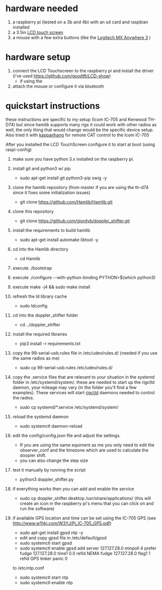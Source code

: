 
# hardware needed

1. a raspberry pi (tested on a 3b and 4b) with an sd card and raspbian installed
2. a 3.5in [LCD touch screen](http://www.lcdwiki.com/3.5inch_RPi_Display
)
3. a mouse with a few extra buttons (like the [Logitech MX Anywhere 3](https://www.logitech.com/en-us/products/mice/mx-anywhere-3-for-business.910-006215.html) )

# hardware setup
1. connect the LCD Touchscreen to the raspberry pi and install the driver (i've used https://github.com/goodtft/LCD-show)
    * if using the 
2. attach the mouse or configure it via bluetooth 

# quickstart instructions

these instructions are specific to my setup (Icom IC-705 and Kenwood TH-D74) but since hamlib supports many rigs it could work with other radios as well, the only thing that would change would be the specific device setup.
Also tried it with [kappanhang](https://github.com/nonoo/kappanhang) for remote CAT control to the Icom IC-705

After you installed the LCD TouchScreen configure it to start at boot (using raspi-config)

1. make sure you have python 3.x installed on the raspberry pi.
2. install git and python3 w/ pip 
    + sudo apt-get install git python3-pip swig -y
3. clone the hamlib repository (from master if you are using the th-d74 since it fixes some initialization issues) 
    + git clone https://github.com/Hamlib/Hamlib.git
4. clone this repository 
    + git clone https://github.com/giordyb/doppler_shifter.git
5. install the requirements to build hamlib 
    + sudo apt-get install automake libtool -y
6. cd into the Hamlib directory 
    + cd Hamlib
7. execute ./bootstrap
8. execute ./configure --with-python-binding PYTHON=$(which python3)
9. execute make -j4 && sudo make install
10. refresh the ld library cache
    + sudo ldconfig
11. cd into the doppler_shifter folder 
    + cd ../doppler_shifter
12. install the required libraries 
    + pip3 install -r requirements.txt
13. copy the 99-serial-usb.rules file in /etc/udev/rules.d/ (needed if you use the same radios as me) 
    + sudo cp 99-serial-usb.rules /etc/udev/rules.d/
14. copy the .service files that are relevant to your situation in the systemd folder in /etc/systemd/system/. these are needed to start up the rigctld daemon, your mileage may vary (in the folder you'll find a few examples). These services will start [rigctld](https://www.mankier.com/1/rigctld) daemons needed to control the radios.
    + sudo cp systemd/*.service /etc/systemd/system/
15. reload the systemd daemon 
    + sudo systemctl daemon-reload
16. edit the config/config.json file and adjust the settings. 
    + If you are using the same equiment as me you only need to edit the observer_conf and the timezone which are used to calculate the doopler shift.
    + you can also change the step size
17. test it manually by running the script
    + python3 doppler_shifter.py
18. if everything works then you can add and enable the service
    + sudo cp doppler_shifter.desktop /usr/share/applications/ (this will create an icon in the raspberry pi's menu that you can click on and run the software)

19. if available GPS location and time can be set using the IC-705 GPS (see http://www.w1hkj.com/W3YJ/Pi_IC-705_GPS.pdf)
    + sudo apt-get install gpsd ntp -y
    + edit and copy gpsd file in /etc/default/gpsd
    + sudo systemctl start gpsd
    + sudo systemctl enable gpsd
    add 
    server 127.127.28.0 minpoll 4 prefer
    fudge 127.127.28.0 time1 0.0 refid NEMA
    fudge 127.127.28.0 flag1 1 refid GPS
    tinker panic 0


    to /etc/ntp.conf
    + sudo systemctl start ntp
    + sudo systemctl enable ntp
